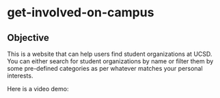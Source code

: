 # get-involved-on-campus

## Objective

This is a website that can help users find student organizations at UCSD. You can either search for student organizations by name or filter them by some pre-defined categories as per whatever matches your personal interests. 

Here is a video demo:
